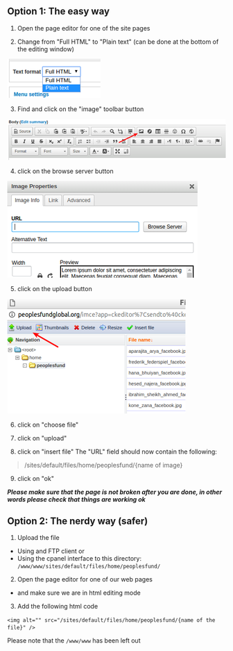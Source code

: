 

## Option 1: The easy way

1. Open the page editor for one of the site pages

2. Change from "Full HTML" to "Plain text" (can be done at the bottom of the editing window)

![](_img/Selection_004.png)

3. Find and click on the "image" toolbar button

![](_img/Selection_005.png)

4. click on the browse server button

![](_img/Selection_007.png)

5. click on the upload button

![](_img/Selection_008.png)

6. click on "choose file"

7. click on "upload"

8. click on "insert file"
The "URL" field should now contain the following:

> /sites/default/files/home/peoplesfund/{name of image}

9. click on "ok"

***Please make sure that the page is not broken after you are done, in other words please check that things are working ok***


## Option 2: The nerdy way (safer)

1. Upload the file
  * Using and FTP client or
  * Using the cpanel interface
to this directory: `/www/www/sites/default/files/home/peoplesfund/`

2. Open the page editor for one of our web pages
  * and make sure we are in html editing mode

3. Add the following html code

`<img alt="" src="/sites/default/files/home/peoplesfund/{name of the file}" />`

Please note that the `/www/www` has been left out


